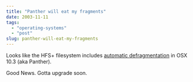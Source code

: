 ```yaml
---
title: "Panther will eat my fragments"
date: 2003-11-11
tags: 
  - "operating-systems"
  - "post"
slug: panther-will-eat-my-fragments
---
```


Looks like the HFS+ filesystem includes [automatic defragmentation](http://macslash.org/article.pl?sid=03/10/29/190237&mode=thread) in OSX 10.3 (aka Panther).

Good News. Gotta upgrade soon.
